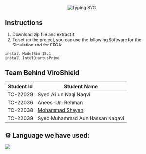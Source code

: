 <div align="center">
  <img src="https://readme-typing-svg.herokuapp.com?font=Poppins&weight=600&size=28&duration=3500&pause=500&color=fffffcenter=true&vCenter=true&width=435&lines=NED+University;Comunication+System;Complex+Engineering+Problem" alt="Typing SVG" />
</div>

## Instructions
1. Download zip file and extract it
2. To set up the project, you can use the following Software for the Simulation and for FPGA:
```
install ModelSim 18.1
install IntelQuartusPrime
```

## Team Behind ViroShield

| Student Id | Student Name |
| ------------- | ------------- |
| TC-22029 |  Syed Ali un Naqi Naqvi |
| TC-22036 | Anees-Ur-Rehman  |
| TC-22038 | <a href="https://mohammadshayan.me" > Mohammad Shayan </a>  |
| TC-22039 | Syed Muhammad Aun Hassan Naqavi |

## ⚙️ Language we have used:
<p align="left">
  <img src="https://img.shields.io/badge/Python-3776AB?style=for-the-badge&logo=verilog&logoColor=white">
</p>
